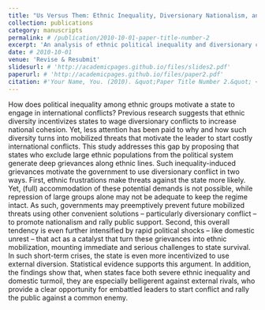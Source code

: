 ```yaml
---
title: "Us Versus Them: Ethnic Inequality, Diversionary Nationalism, and International Conflict"
collection: publications
category: manuscripts
permalink: # /publication/2010-10-01-paper-title-number-2
excerpt: 'An analysis of ethnic political inequality and diversionary conflict.'
date: # 2010-10-01
venue: 'Revise & Resubmit'
slidesurl: # 'http://academicpages.github.io/files/slides2.pdf'
paperurl: # 'http://academicpages.github.io/files/paper2.pdf'
citation: #'Your Name, You. (2010). &quot;Paper Title Number 2.&quot; <i>Journal 1</i>. 1(2).'
---
```


How does political inequality among ethnic groups motivate a state to engage in international conflicts? Previous research suggests that ethnic diversity incentivizes states to wage diversionary conflicts to increase national cohesion. Yet, less attention has been paid to why and how such diversity turns into mobilized threats that motivate the leader to start costly international conflicts. This study addresses this gap by proposing that states who exclude large ethnic populations from the political system generate deep grievances along ethnic lines. Such inequality-induced grievances motivate the government to use diversionary conflict in two ways. First, ethnic frustrations make threats against the state more likely. Yet, (full) accommodation of these potential demands is not possible, while repression of large groups alone may not be adequate to keep the regime intact. As such, governments may preemptively prevent future mobilized threats using other convenient solutions – particularly diversionary conflict – to promote nationalism and rally public support. Second, this overall tendency is even further intensified by rapid political shocks – like domestic unrest – that act as a catalyst that turn these grievances into ethnic mobilization, mounting immediate and serious challenges to state survival. In such short-term crises, the state is even more incentivized to use external diversion. Statistical evidence supports this argument. In addition, the findings show that, when states face both severe ethnic inequality and domestic turmoil, they are especially belligerent against external rivals, who provide a clear opportunity for embattled leaders to start conflict and rally the public against a common enemy.
